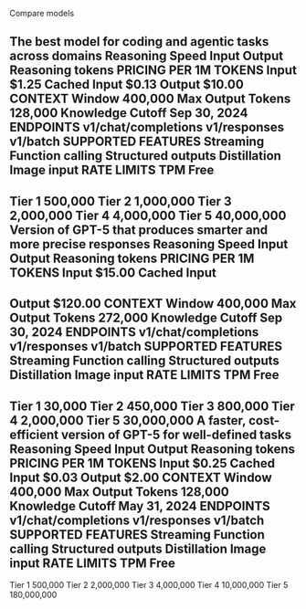Compare models


The best model for coding and agentic tasks across domains
Reasoning
Speed
Input
Output
Reasoning tokens
PRICING
PER 1M TOKENS
Input
$1.25
Cached Input
$0.13
Output
$10.00
CONTEXT
Window
400,000
Max Output Tokens
128,000
Knowledge Cutoff
Sep 30, 2024
ENDPOINTS
v1/chat/completions
v1/responses
v1/batch
SUPPORTED FEATURES
Streaming
Function calling
Structured outputs
Distillation
Image input
RATE LIMITS
TPM
Free
-
Tier 1
500,000
Tier 2
1,000,000
Tier 3
2,000,000
Tier 4
4,000,000
Tier 5
40,000,000
Version of GPT-5 that produces smarter and more precise responses
Reasoning
Speed
Input
Output
Reasoning tokens
PRICING
PER 1M TOKENS
Input
$15.00
Cached Input
-
Output
$120.00
CONTEXT
Window
400,000
Max Output Tokens
272,000
Knowledge Cutoff
Sep 30, 2024
ENDPOINTS
v1/chat/completions
v1/responses
v1/batch
SUPPORTED FEATURES
Streaming
Function calling
Structured outputs
Distillation
Image input
RATE LIMITS
TPM
Free
-
Tier 1
30,000
Tier 2
450,000
Tier 3
800,000
Tier 4
2,000,000
Tier 5
30,000,000
A faster, cost-efficient version of GPT-5 for well-defined tasks
Reasoning
Speed
Input
Output
Reasoning tokens
PRICING
PER 1M TOKENS
Input
$0.25
Cached Input
$0.03
Output
$2.00
CONTEXT
Window
400,000
Max Output Tokens
128,000
Knowledge Cutoff
May 31, 2024
ENDPOINTS
v1/chat/completions
v1/responses
v1/batch
SUPPORTED FEATURES
Streaming
Function calling
Structured outputs
Distillation
Image input
RATE LIMITS
TPM
Free
-
Tier 1
500,000
Tier 2
2,000,000
Tier 3
4,000,000
Tier 4
10,000,000
Tier 5
180,000,000
